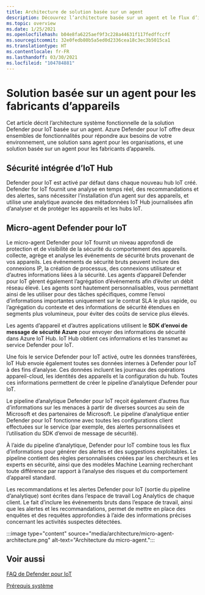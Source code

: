 ```yaml
---
title: Architecture de solution basée sur un agent
description: Découvrez l’architecture basée sur un agent et le flux d’informations d’Azure Defender pour IoT.
ms.topic: overview
ms.date: 1/25/2021
ms.openlocfilehash: b04e8fa6225aef9f3c228a44631f117fedffccff
ms.sourcegitcommit: 32e0fedb80b5a5ed0d2336cea18c3ec3b5015ca1
ms.translationtype: HT
ms.contentlocale: fr-FR
ms.lasthandoff: 03/30/2021
ms.locfileid: "104784881"
---
```

# <a name="agent-based-solution-for-device-builders"></a>Solution basée sur un agent pour les fabricants d’appareils

Cet article décrit l’architecture système fonctionnelle de la solution Defender pour IoT basée sur un agent. Azure Defender pour IoT offre deux ensembles de fonctionnalités pour répondre aux besoins de votre environnement, une solution sans agent pour les organisations, et une solution basée sur un agent pour les fabricants d’appareils.

## <a name="iot-hub-built-in-security"></a>Sécurité intégrée d’IoT Hub

Defender pour IoT est activé par défaut dans chaque nouveau hub IoT créé. Defender for IoT fournit une analyse en temps réel, des recommandations et des alertes, sans nécessiter l’installation d’un agent sur des appareils, et utilise une analytique avancée des métadonnées IoT Hub journalisées afin d’analyser et de protéger les appareils et les hubs IoT. 

## <a name="defender-for-iot-micro-agent"></a>Micro-agent Defender pour IoT 

Le micro-agent Defender pour IoT fournit un niveau approfondi de protection et de visibilité de la sécurité du comportement des appareils. collecte, agrège et analyse les événements de sécurité bruts provenant de vos appareils. Les événements de sécurité bruts peuvent inclure des connexions IP, la création de processus, des connexions utilisateur et d’autres informations liées à la sécurité. Les agents d’appareil Defender pour IoT gèrent également l’agrégation d’événements afin d’éviter un débit réseau élevé. Les agents sont hautement personnalisables, vous permettant ainsi de les utiliser pour des tâches spécifiques, comme l’envoi d’informations importantes uniquement sur le contrat SLA le plus rapide, ou l’agrégation du contexte et des informations de sécurité étendues en segments plus volumineux, pour éviter des coûts de service plus élevés.

Les agents d’appareil et d’autres applications utilisent le **SDK d’envoi de message de sécurité Azure** pour envoyer des informations de sécurité dans Azure IoT Hub. IoT Hub obtient ces informations et les transmet au service Defender pour IoT.

Une fois le service Defender pour IoT activé, outre les données transférées, IoT Hub envoie également toutes ses données internes à Defender pour IoT à des fins d’analyse. Ces données incluent les journaux des opérations appareil-cloud, les identités des appareils et la configuration du hub. Toutes ces informations permettent de créer le pipeline d’analytique Defender pour IoT.

Le pipeline d’analytique Defender pour IoT reçoit également d’autres flux d’informations sur les menaces à partir de diverses sources au sein de Microsoft et des partenaires de Microsoft. Le pipeline d’analytique entier Defender pour IoT fonctionne avec toutes les configurations client effectuées sur le service (par exemple, des alertes personnalisées et l’utilisation du SDK d’envoi de message de sécurité).

À l’aide du pipeline d’analytique, Defender pour IoT combine tous les flux d’informations pour générer des alertes et des suggestions exploitables. Le pipeline contient des règles personnalisées créées par les chercheurs et les experts en sécurité, ainsi que des modèles Machine Learning recherchant toute différence par rapport à l’analyse des risques et du comportement d’appareil standard.

Les recommandations et les alertes Defender pour IoT (sortie du pipeline d’analytique) sont écrites dans l’espace de travail Log Analytics de chaque client. Le fait d’inclure les événements bruts dans l’espace de travail, ainsi que les alertes et les recommandations, permet de mettre en place des enquêtes et des requêtes approfondies à l’aide des informations précises concernant les activités suspectes détectées.

:::image type="content" source="media/architecture/micro-agent-architecture.png" alt-text="Architecture du micro-agent.":::

## <a name="see-also"></a>Voir aussi

[FAQ de Defender pour IoT](resources-frequently-asked-questions.md)

[Prérequis système](quickstart-system-prerequisites.md)
